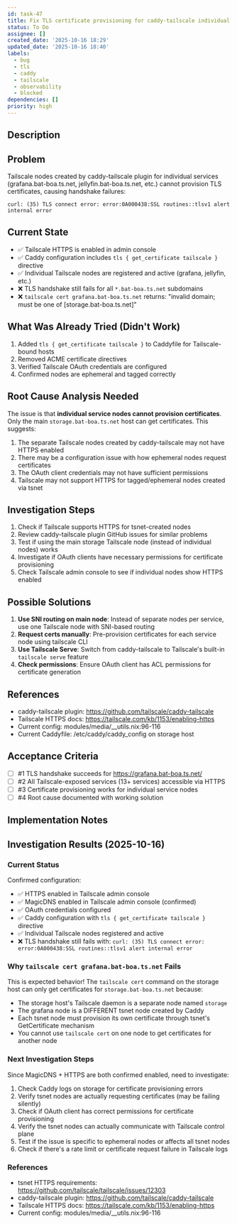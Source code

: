 ```yaml
---
id: task-47
title: Fix TLS certificate provisioning for caddy-tailscale individual service nodes
status: To Do
assignee: []
created_date: '2025-10-16 18:29'
updated_date: '2025-10-16 18:40'
labels:
  - bug
  - tls
  - caddy
  - tailscale
  - observability
  - blocked
dependencies: []
priority: high
---
```


## Description

<!-- SECTION:DESCRIPTION:BEGIN -->
## Problem

Tailscale nodes created by caddy-tailscale plugin for individual services (grafana.bat-boa.ts.net, jellyfin.bat-boa.ts.net, etc.) cannot provision TLS certificates, causing handshake failures:

```
curl: (35) TLS connect error: error:0A000438:SSL routines::tlsv1 alert internal error
```

## Current State

- ✅ Tailscale HTTPS is enabled in admin console
- ✅ Caddy configuration includes `tls { get_certificate tailscale }` directive
- ✅ Individual Tailscale nodes are registered and active (grafana, jellyfin, etc.)
- ❌ TLS handshake still fails for all `*.bat-boa.ts.net` subdomains
- ❌ `tailscale cert grafana.bat-boa.ts.net` returns: "invalid domain; must be one of [storage.bat-boa.ts.net]"

## What Was Already Tried (Didn't Work)

1. Added `tls { get_certificate tailscale }` to Caddyfile for Tailscale-bound hosts
2. Removed ACME certificate directives
3. Verified Tailscale OAuth credentials are configured
4. Confirmed nodes are ephemeral and tagged correctly

## Root Cause Analysis Needed

The issue is that **individual service nodes cannot provision certificates**. Only the main `storage.bat-boa.ts.net` host can get certificates. This suggests:

1. The separate Tailscale nodes created by caddy-tailscale may not have HTTPS enabled
2. There may be a configuration issue with how ephemeral nodes request certificates
3. The OAuth client credentials may not have sufficient permissions
4. Tailscale may not support HTTPS for tagged/ephemeral nodes created via tsnet

## Investigation Steps

1. Check if Tailscale supports HTTPS for tsnet-created nodes
2. Review caddy-tailscale plugin GitHub issues for similar problems
3. Test if using the main storage Tailscale node (instead of individual nodes) works
4. Investigate if OAuth clients have necessary permissions for certificate provisioning
5. Check Tailscale admin console to see if individual nodes show HTTPS enabled

## Possible Solutions

1. **Use SNI routing on main node**: Instead of separate nodes per service, use one Tailscale node with SNI-based routing
2. **Request certs manually**: Pre-provision certificates for each service node using tailscale CLI
3. **Use Tailscale Serve**: Switch from caddy-tailscale to Tailscale's built-in `tailscale serve` feature
4. **Check permissions**: Ensure OAuth client has ACL permissions for certificate generation

## References

- caddy-tailscale plugin: https://github.com/tailscale/caddy-tailscale
- Tailscale HTTPS docs: https://tailscale.com/kb/1153/enabling-https
- Current config: modules/media/__utils.nix:96-116
- Current Caddyfile: /etc/caddy/caddy_config on storage host
<!-- SECTION:DESCRIPTION:END -->

## Acceptance Criteria
<!-- AC:BEGIN -->
- [ ] #1 TLS handshake succeeds for https://grafana.bat-boa.ts.net/
- [ ] #2 All Tailscale-exposed services (13+ services) accessible via HTTPS
- [ ] #3 Certificate provisioning works for individual service nodes
- [ ] #4 Root cause documented with working solution
<!-- AC:END -->

## Implementation Notes

<!-- SECTION:NOTES:BEGIN -->
## Investigation Results (2025-10-16)

### Current Status

Confirmed configuration:
- ✅ HTTPS enabled in Tailscale admin console
- ✅ MagicDNS enabled in Tailscale admin console (confirmed)
- ✅ OAuth credentials configured
- ✅ Caddy configuration with `tls { get_certificate tailscale }` directive
- ✅ Individual Tailscale nodes registered and active
- ❌ TLS handshake still fails with: `curl: (35) TLS connect error: error:0A000438:SSL routines::tlsv1 alert internal error`

### Why `tailscale cert grafana.bat-boa.ts.net` Fails

This is expected behavior! The `tailscale cert` command on the storage host can only get certificates for `storage.bat-boa.ts.net` because:
- The storage host's Tailscale daemon is a separate node named `storage`
- The grafana node is a DIFFERENT tsnet node created by Caddy
- Each tsnet node must provision its own certificate through tsnet's GetCertificate mechanism
- You cannot use `tailscale cert` on one node to get certificates for another node

### Next Investigation Steps

Since MagicDNS + HTTPS are both confirmed enabled, need to investigate:

1. Check Caddy logs on storage for certificate provisioning errors
2. Verify tsnet nodes are actually requesting certificates (may be failing silently)
3. Check if OAuth client has correct permissions for certificate provisioning
4. Verify the tsnet nodes can actually communicate with Tailscale control plane
5. Test if the issue is specific to ephemeral nodes or affects all tsnet nodes
6. Check if there's a rate limit or certificate request failure in Tailscale logs

### References

- tsnet HTTPS requirements: https://github.com/tailscale/tailscale/issues/12303
- caddy-tailscale plugin: https://github.com/tailscale/caddy-tailscale
- Tailscale HTTPS docs: https://tailscale.com/kb/1153/enabling-https
- Current config: modules/media/__utils.nix:96-116
<!-- SECTION:NOTES:END -->
